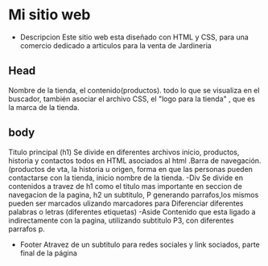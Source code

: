 # Mi sitio  web
- Descripcion
Este sitio  web esta diseñado con HTML y CSS, para una  comercio dedicado a articulos  para  la venta de Jardineria
## Head
Nombre de la tienda, el contenido(productos). 
todo lo que se visualiza en el  buscador, también asociar el archivo CSS, el "logo  para la tienda" , que es la marca de la tienda.
## body
Titulo principal (h1)
Se divide en  diferentes archivos inicio, productos, historia y contactos todos en HTML asociados  al  html .Barra de navegación.(productos de vta, la historia  u origen, forma en que las personas pueden  contactarse con la  tienda, inicio nombre de la tienda.
-Div
Se divide en contenidos a travez de  h1 como el titulo mas importante
en seccion de navegacion de  la pagina, h2  un subtitulo, P generando parrafos,los mismos pueden ser  marcados ulizando marcadores para Diferenciar diferentes palabras o letras (diferentes etiquetas)
-Aside
Contenido que esta ligado a indirectamente con la pagina, utilizando subtitulo P3, con diferentes parrafos  p.
- Footer 
Atravez de un subtitulo para  redes sociales y link sociados, parte final de la página
